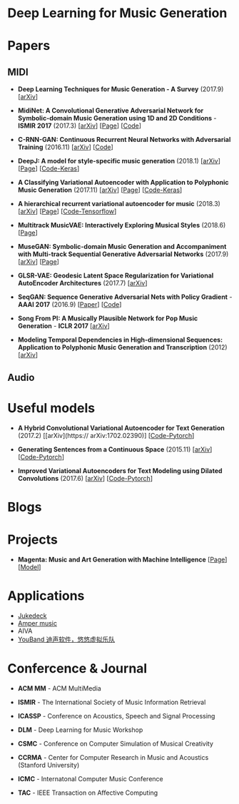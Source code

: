 # Deep Learning for Music Generation

# Papers
## MIDI

- **Deep Learning Techniques for Music Generation - A Survey** (2017.9) [[arXiv](https://arxiv.org/abs/1709.01620)]

- **MidiNet: A Convolutional Generative Adversarial Network for Symbolic-domain Music Generation using 1D and 2D Conditions** - **ISMIR 2017** (2017.3) [[arXiv](https://arxiv.org/abs/1703.10847)] [[Page](https://richardyang40148.github.io/TheBlog/midinet_arxiv_demo.html)] [[Code](https://github.com/Chinglohsiu/MidiNet/tree/master/v1)] 

- **C-RNN-GAN: Continuous Recurrent Neural Networks with Adversarial Training** (2016.11) [[arXiv](https://arxiv.org/abs/1611.09904)] [[Code](https://github.com/olofmogren/c-rnn-gan)]

- **DeepJ: A model for style-specific music generation**  (2018.1) [[arXiv](https://arxiv.org/abs/1801.00887)] [[Page](https://deepj.ai)] [[Code-Keras](https://github.com/calclavia/DeepJ/tree/icsc)]

- **A Classifying Variational Autoencoder with Application to Polyphonic Music Generation** (2017.11) [[arXiv](https://arxiv.org/abs/1711.07050)] [[Page](https://mobeets.github.io/classifying-vae-lstm/)] [[Code-Keras](https://github.com/mobeets/classifying-vae-lstm)]

- **A hierarchical recurrent variational autoencoder for music** (2018.3) [[arXiv](https://arxiv.org/abs/1803.05428)] [[Page](https://magenta.tensorflow.org/music-vae)] [[Code-Tensorflow](https://github.com/tensorflow/magenta/tree/master/magenta/models/music_vae)]

- **Multitrack MusicVAE: Interactively Exploring Musical Styles** (2018.6) [[Page](https://magenta.tensorflow.org/multitrack)]

- **MuseGAN: Symbolic-domain Music Generation and Accompaniment with Multi-track Sequential Generative Adversarial Networks** (2017.9) [[arXiv](https://arxiv.org/abs/1709.06298)] [[Page](https://salu133445.github.io/musegan/)]

- **GLSR-VAE: Geodesic Latent Space Regularization for Variational AutoEncoder Architectures** (2017.7) [[arXiv](https://arxiv.org/abs/1707.04588)]

- **SeqGAN: Sequence Generative Adversarial Nets with Policy Gradient** - **AAAI 2017** (2016.9) [[Paper](http://www.aaai.org/ocs/index.php/AAAI/AAAI17/paper/download/14344/14489)] [[Code](https://github.com/LantaoYu/SeqGAN)]

- **Song From PI: A Musically Plausible Network for Pop Music Generation** - **ICLR 2017** [[arXiv](https://arxiv.org/abs/1611.03477)]

- **Modeling Temporal Dependencies in High-dimensional Sequences: Application to Polyphonic Music Generation and Transcription** (2012) [[arXiv](https://arxiv.org/abs/1206.6392)]



## Audio

# Useful models

- **A Hybrid Convolutional Variational Autoencoder for Text Generation** (2017.2) [[arXiv](https://	arXiv:1702.02390)] [[Code-Pytorch](https://github.com/kefirski/hybrid_rvae)]
 
- **Generating Sentences from a Continuous Space** (2015.11) [[arXiv](https://arxiv.org/abs/1511.06349#)] [[Code-Pytorch](https://github.com/kefirski/pytorch_RVAE)]

- **Improved Variational Autoencoders for Text Modeling using Dilated Convolutions** (2017.6) [[arXiv](https://arxiv.org/abs/1702.08139)] [[Code-Pytorch](https://github.com/kefirski/contiguous-succotash)]

# Blogs

# Projects

- **Magenta: Music and Art Generation with Machine Intelligence** [[Page](https://magenta.tensorflow.org/)][[Model](https://github.com/tensorflow/magenta/tree/master/magenta/models)]

# Applications

* [Jukedeck](https://www.jukedeck.com/?no-redirect=true)
* [Amper music](https://www.ampermusic.com/)
* AIVA
* [YouBand 迪声软件，悠悠虚拟乐队](http://www.dsoundsoft.com/)

# Confercence & Journal

- **ACM MM** - ACM MultiMedia 
- **ISMIR** - The International Society of Music Information Retrieval 
- **ICASSP** - Conference on Acoustics, Speech and Signal Processing 
- **DLM** - Deep Learning for Music Workshop 
- **CSMC** - Conference on Computer Simulation of Musical  Creativity 
- **CCRMA** - Center for Computer Research in Music and Acoustics (Stanford University) 
- **ICMC** - Internatonal Computer Music Conference

- **TAC** - IEEE Transaction on Affective Computing

